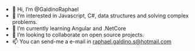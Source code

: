 - 👋 Hi, I’m @GaldinoRaphael
- 👀 I’m interested in Javascript, C#, data structures and solving complex problems.
- 🌱 I’m currently learning Angular and .NetCore
- 💞️ I’m looking to collaborate on open source projects.
- 📫 You can send-me a e-mail in raphael.galdino.s@hotmail.com
